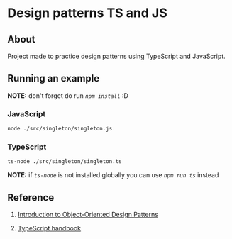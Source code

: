 # Design patterns TS and JS

## About

Project made to practice design patterns using TypeScript and JavaScript.

## Running an example

**NOTE:** don't forget do run *`npm install`* :D

### JavaScript

```bash
node ./src/singleton/singleton.js
```

### TypeScript

```bash
ts-node ./src/singleton/singleton.ts
```

**NOTE:** if *`ts-node`* is not installed globally you can use *`npm run ts`* instead

## Reference

1. [Introduction to Object-Oriented Design Patterns](https://hackernoon.com/introduction-to-object-oriented-design-patterns-397t3yz7)

2. [TypeScript handbook](https://www.typescriptlang.org/docs/handbook/intro.html)